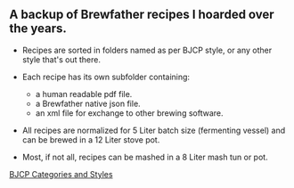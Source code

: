 ## A backup of Brewfather recipes I hoarded over the years.

- Recipes are sorted in folders named as per BJCP style, or any other style that's out there.

- Each recipe has its own subfolder containing:
  - a human readable pdf file.
  - a Brewfather native json file.
  - an xml file for exchange to other brewing software.

- All recipes are normalized for 5 Liter batch size (fermenting vessel)
  and can be brewed in a 12 Liter stove pot.

- Most, if not all, recipes can be mashed in a 8 Liter mash tun or pot.

[BJCP Categories and Styles](BJCP_Styles.md)

